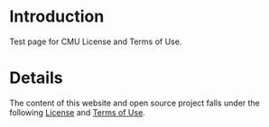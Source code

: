 # Introduction #

Test page for CMU License and Terms of Use.


# Details #

The content of this website and open source project falls under the following [License](https://code.google.com/p/smash-cmu/wiki/License) and [Terms of Use](http://www.sei.cmu.edu/legal/index.cfm).